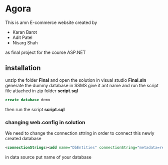 # Agora
This is amn E-commerce website created by

- Karan Barot
- Adit Patel
- Nisarg Shah

as final project for the course ASP.NET 

## installation
unzip the folder **Final** and open the solution in visual studio **Final.sln**
generate the dummy database in SSMS give it ant name and run the script file attached in zip folder **script.sql**

```sql
create database demo
```
then run the script **script.sql**

### changing web.config in solution

We need to change the connection sttring in order to connect this newly created database 
```xml
<connectionStrings><add name="DbEntities" connectionString="metadata=res://*/Models.Model1.csdl|res://*/Models.Model1.ssdl|res://*/Models.Model1.msl;provider=System.Data.SqlClient;provider connection string=&quot;data source=DESKTOP-KHESJ82;initial catalog=Db;integrated security=True;MultipleActiveResultSets=True;App=EntityFramework&quot;" providerName="System.Data.EntityClient" /></connectionStrings>
```
in data source  put name of your database

